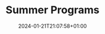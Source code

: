 ---
title: 'Summer Programs'
summary: 'Educational summer internship programs that allow participants to expand their knowledge and skills.'
date: '2024-01-21T21:07:58+01:00'
weight: 40
---